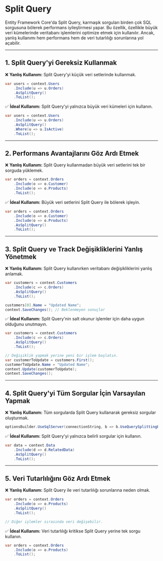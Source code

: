 # Split Query

Entity Framework Core'da Split Query, karmaşık sorguları birden çok SQL sorgusuna bölerek performans iyileştirmesi yapar. Bu özellik, özellikle büyük veri kümelerinde veritabanı işlemlerini optimize etmek için kullanılır. Ancak, yanlış kullanımı hem performans hem de veri tutarlılığı sorunlarına yol açabilir.

---

## 1. Split Query'yi Gereksiz Kullanmak

❌ **Yanlış Kullanım:** Split Query'yi küçük veri setlerinde kullanmak.

```csharp
var users = context.Users
    .Include(u => u.Orders)
    .AsSplitQuery()
    .ToList();
```

✅ **İdeal Kullanım:** Split Query'yi yalnızca büyük veri kümeleri için kullanın.

```csharp
var users = context.Users
    .Include(u => u.Orders)
    .AsSplitQuery()
    .Where(u => u.IsActive)
    .ToList();
```

---

## 2. Performans Avantajlarını Göz Ardı Etmek

❌ **Yanlış Kullanım:** Split Query kullanmadan büyük veri setlerini tek bir sorguda yüklemek.

```csharp
var orders = context.Orders
    .Include(o => o.Customer)
    .Include(o => o.Products)
    .ToList();
```

✅ **İdeal Kullanım:** Büyük veri setlerini Split Query ile bölerek işleyin.

```csharp
var orders = context.Orders
    .Include(o => o.Customer)
    .Include(o => o.Products)
    .AsSplitQuery()
    .ToList();
```

---

## 3. Split Query ve Track Değişikliklerini Yanlış Yönetmek

❌ **Yanlış Kullanım:** Split Query kullanırken veritabanı değişikliklerini yanlış anlamak.

```csharp
var customers = context.Customers
    .Include(c => c.Orders)
    .AsSplitQuery()
    .ToList();

customers[0].Name = "Updated Name";
context.SaveChanges(); // Beklenmeyen sonuçlar
```

✅ **İdeal Kullanım:** Split Query'nin salt okunur işlemler için daha uygun olduğunu unutmayın.

```csharp
var customers = context.Customers
    .Include(c => c.Orders)
    .AsSplitQuery()
    .ToList();

// Değişiklik yapmak yerine yeni bir işlem başlatın.
var customerToUpdate = customers.First();
customerToUpdate.Name = "Updated Name";
context.Update(customerToUpdate);
context.SaveChanges();
```

---

## 4. Split Query'yi Tüm Sorgular İçin Varsayılan Yapmak

❌ **Yanlış Kullanım:** Tüm sorgularda Split Query kullanarak gereksiz sorgular oluşturmak.

```csharp
optionsBuilder.UseSqlServer(connectionString, b => b.UseQuerySplittingBehavior(QuerySplittingBehavior.SplitQuery));
```

✅ **İdeal Kullanım:** Split Query'yi yalnızca belirli sorgular için kullanın.

```csharp
var data = context.Data
    .Include(d => d.RelatedData)
    .AsSplitQuery()
    .ToList();
```

---

## 5. Veri Tutarlılığını Göz Ardı Etmek

❌ **Yanlış Kullanım:** Split Query ile veri tutarlılığı sorunlarına neden olmak.

```csharp
var orders = context.Orders
    .Include(o => o.Products)
    .AsSplitQuery()
    .ToList();

// Diğer işlemler sırasında veri değişebilir.
```

✅ **İdeal Kullanım:** Veri tutarlılığı kritikse Split Query yerine tek sorgu kullanın.

```csharp
var orders = context.Orders
    .Include(o => o.Products)
    .ToList();
```